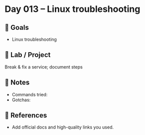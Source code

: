 # Day 013 – Linux troubleshooting

## 🎯 Goals
- Linux troubleshooting

## 🔧 Lab / Project
Break & fix a service; document steps

## 📝 Notes
- Commands tried:
- Gotchas:

## 🔎 References
- Add official docs and high-quality links you used.
